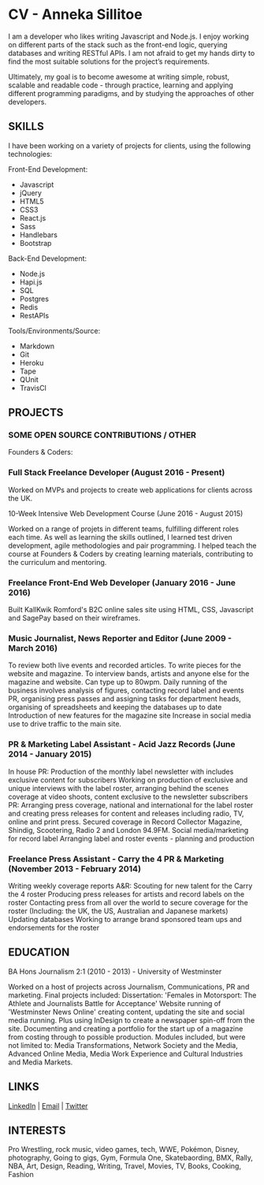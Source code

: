 # CV - Anneka Sillitoe

I am a developer who likes writing Javascript and Node.js. I enjoy working on different parts of the stack such as the front-end logic, querying databases and writing RESTful APIs. I am not afraid to get my hands dirty to find the most suitable solutions for the project’s requirements.

Ultimately, my goal is to become awesome at writing simple, robust, scalable and readable code - through practice, learning and applying different programming paradigms, and by studying the approaches of other developers.

## SKILLS

I have been working on a variety of projects for clients, using the following technologies:

Front-End Development:

* Javascript
* jQuery
* HTML5
* CSS3
* React.js
* Sass
* Handlebars
* Bootstrap

Back-End Development:

* Node.js
* Hapi.js
* SQL
* Postgres
* Redis
* RestAPIs

Tools/Environments/Source:

* Markdown
* Git
* Heroku
* Tape
* QUnit
* TravisCl

## PROJECTS



### SOME OPEN SOURCE CONTRIBUTIONS / OTHER



Founders & Coders:
### Full Stack Freelance Developer (August 2016 - Present)

Worked on MVPs and projects to create web applications for clients across the UK.

10-Week Intensive Web Development Course (June 2016 - August 2015)

Worked on a range of projets in different teams, fulfilling different roles each time.
As well as learning the skills outlined, I learned test driven development, agile methodologies and pair programming.
I helped teach the course at Founders & Coders by creating learning materials, contributing to the curriculum and mentoring.

### Freelance Front-End Web Developer (January 2016 - June 2016)

Built KallKwik Romford's B2C online sales site using HTML, CSS, Javascript and SagePay based on their wireframes.

### Music Journalist, News Reporter and Editor (June 2009 - March 2016)

To review both live events and recorded articles.
To write pieces for the website and magazine.
To interview bands, artists and anyone else for the magazine and website.
Can type up to 80wpm.
Daily running of the business involves analysis of figures, contacting record label and events PR, organising press passes and assigning tasks for department heads, organising of spreadsheets and keeping the databases up to date
Introduction of new features for the magazine site
Increase in social media use to drive traffic to the main site.

### PR & Marketing Label Assistant - Acid Jazz Records (June 2014 - January 2015)

In house PR: Production of the monthly label newsletter with includes exclusive content for subscribers
Working on production of exclusive and unique interviews with the label roster, arranging behind the scenes coverage at video shoots, content exclusive to the newsletter subscribers
PR: Arranging press coverage, national and international for the label roster and creating press releases for content and releases including radio, TV, online and print press. Secured coverage in Record Collector Magazine, Shindig, Scootering, Radio 2 and London 94.9FM.
Social media/marketing for record label
Arranging label and roster events - planning and production

### Freelance Press Assistant - Carry the 4 PR & Marketing (November 2013 - February 2014)

Writing weekly coverage reports
A&R: Scouting for new talent for the Carry the 4 roster
Producing press releases for artists and record labels on the roster
Contacting press from all over the world to secure coverage for the roster (Including: the UK, the US, Australian and Japanese markets)
Updating databases
Working to arrange brand sponsored team ups and endorsements for the roster

## EDUCATION

BA Hons Journalism 2:1 (2010 - 2013) - University of Westminster

Worked on a host of projects across Journalism, Communications, PR and marketing.
Final projects included:
Dissertation: 'Females in Motorsport: The Athlete and Journalists Battle for Acceptance'
Website running of 'Westminster News Online' creating content, updating the site and social media running. Plus using InDesign to create a newspaper spin-off from the site.
Documenting and creating a portfolio for the start up of a magazine from costing through to possible production.
Modules included, but were not limited to: Media Transformations, Network Society and the Media, Advanced Online Media, Media Work Experience and Cultural Industries and Media Markets.

## LINKS

[LinkedIn](https://uk.linkedin.com/in/annekasillitoe) | [Email](mailto:annekasillitoe@gmail.com) | [Twitter](https://twitter.com/annekasillitoe)

## INTERESTS

Pro Wrestling, rock music, video games, tech, WWE, Pokémon, Disney, photography, Going to gigs, Gym, Formula One, Skatebaording, BMX, Rally, NBA, Art, Design, Reading, Writing, Travel, Movies, TV, Books, Cooking, Fashion
